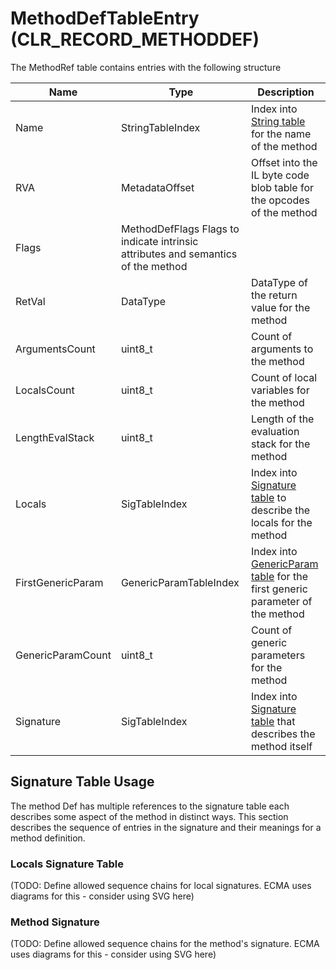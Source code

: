 # MethodDefTableEntry (CLR_RECORD_METHODDEF)

The MethodRef table contains entries with the following structure

| Name | Type | Description  
|-------------------|------------------|------------  
| Name | StringTableIndex | Index into [String table](StringTable.md) for the name of the method
| RVA | MetadataOffset | Offset into the IL byte code blob table for the opcodes of the method
| Flags | MethodDefFlags  Flags to indicate intrinsic attributes and semantics of the method
| RetVal | DataType | DataType of the return value for the method
| ArgumentsCount | uint8_t | Count of arguments to the method
| LocalsCount | uint8_t | Count of local variables for the method
| LengthEvalStack | uint8_t | Length of the evaluation stack for the method
| Locals | SigTableIndex | Index into [Signature table](SignatureTable.md) to describe the locals for the method
| FirstGenericParam | GenericParamTableIndex | Index into [GenericParam table](GenericParamTableEntry.md) for the first generic parameter of the method
| GenericParamCount | uint8_t | Count of generic parameters for the method
| Signature | SigTableIndex | Index into [Signature table](SignatureTable.md) that describes the method itself

## Signature Table Usage

The method Def has multiple references to the signature table each describes some aspect of the method in distinct ways. This section describes the sequence of entries in the signature and their meanings for a method definition.

### Locals Signature Table

(TODO: Define allowed sequence chains for local signatures. ECMA uses diagrams for this - consider using SVG here)

### Method Signature

(TODO: Define allowed sequence chains for the method's signature. ECMA uses diagrams for this - consider using SVG here)
